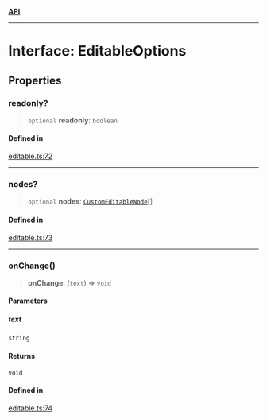 [**API**](../API.md)

***

# Interface: EditableOptions

## Properties

### readonly?

> `optional` **readonly**: `boolean`

#### Defined in

[editable.ts:72](https://github.com/inokawa/edix/blob/2cd4a1c675fecf235ccfd663a55e67ba6e569aa7/src/core/editable.ts#L72)

***

### nodes?

> `optional` **nodes**: [`CustomEditableNode`](CustomEditableNode.md)[]

#### Defined in

[editable.ts:73](https://github.com/inokawa/edix/blob/2cd4a1c675fecf235ccfd663a55e67ba6e569aa7/src/core/editable.ts#L73)

***

### onChange()

> **onChange**: (`text`) => `void`

#### Parameters

##### text

`string`

#### Returns

`void`

#### Defined in

[editable.ts:74](https://github.com/inokawa/edix/blob/2cd4a1c675fecf235ccfd663a55e67ba6e569aa7/src/core/editable.ts#L74)
